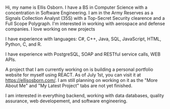 Hi, my name is Ellis Osborn. I have a BS in Computer Science with a concentration in Software Engineering. I am in the Army Reserves as a Signals Collection Analyst (35S) with 
a Top-Secret Security clearence and a Full Scope Polygraph. I'm interested in working with aerospace and defense companies.
I love working on new projects

I have experience with languages: C#, C++, Java, SQL, JavaScript, HTML, Python, C, and R.

I have experience with PostgreSQL, SOAP and RESTful service calls, WEB APIs.

A project that I am currently working on is building a personal portfolio website for myself using REACT. As of July 1st, you can visit it at https://ellisosborn.com/.
I am still planning on working on it as the "More About Me" and "My Latest Project" tabs are not yet finished.

I am interested in everything backend, working with data databases, quality assurance, web developement, and software engineering.
